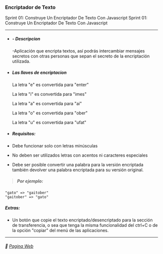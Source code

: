 ### Encriptador de Texto 

Sprint 01: Construye Un Encriptador De Texto Con Javascript Sprint 01: Construye Un Encriptador De Texto Con Javascript

__________________________________________

- #####  - Descripcion
  -Aplicación que encripta textos, así podrás intercambiar mensajes secretos con otras personas que sepan el secreto de la encriptación utilizada.

- ##### Las llaves de encriptacion

	La letra "e" es convertida para "enter"
	
	La letra "i" es convertida para "imes"
	
	La letra "a" es convertida para "ai"
	
	La letra "o" es convertida para "ober"
	
	La letra "u" es convertida para "ufat"

- ##### Requisitos:
- Debe funcionar solo con letras minúsculas
- No deben ser utilizados letras con acentos ni caracteres especiales
- Debe ser posible convertir una palabra para la versión encriptada también devolver una palabra encriptada para su versión original.

> ##### Por ejemplo:
	"gato" => "gaitober"
	"gaitober" => "gato"


##### Extras:
- Un botón que copie el texto encriptado/desencriptado para la sección de transferencia, o sea que tenga la misma funcionalidad del ctrl+C o de la opción "copiar" del menú de las aplicaciones.

-----

###### :page_facing_up: [Pagina Web](https://matiasc33.github.io/Encriptador-Texto/)
